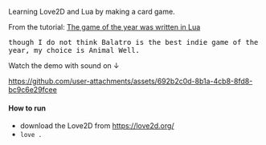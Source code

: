 Learning Love2D and Lua by making a card game.

From the tutorial: [The game of the year was written in Lua](https://www.youtube.com/watch?v=YntG_mSE0d4)

<samp>though I do not think Balatro is the best indie game of the year, my choice is Animal Well.</samp>

Watch the demo with sound on ↓

https://github.com/user-attachments/assets/692b2c0d-8b1a-4cb8-8fd8-bc9c6e29fcee

#### How to run

- download the Love2D from https://love2d.org/
- `love .`
